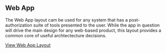 ## Web App

The Web App layout cam be used for any system that has a post-authorization suite of tools presented to the user. While the app in question will drive the main design for any web-based product, this layout provides a common core of useful archtectecture decisions.

[View Web App Layout](/page-layouts/web-app/)